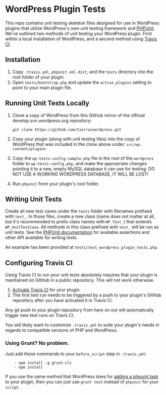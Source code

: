 WordPress Plugin Tests
======================

This repo contains unit testing skeleton files designed for use in WordPress
plugins that utilize WordPress's own unit testing framework and
[PHPUnit](https://github.com/sebastianbergmann/phpunit/). We've outlined two
methods of unit testing your WordPress plugin. First within a local installation
of WordPress, and a second method using [Travis CI](http://travis-ci.org/).

Installation
------------

1. Copy `.travis.yml`, `phpunit.xml.dist`, and the `tests` directory into the
   root folder of your plugin.
2. Open `tests/bootstrap.php` and update the `active_plugins` setting to point
   to your main plugin file.

Running Unit Tests Locally
--------------------------

1. Clone a copy of WordPress from this GitHub mirror of the official
   develop.svn.wordpress.org repository:

   ```git clone https://github.com/tierra/wordpress.git```

2. Copy your plugin (along with unit testing files) into the copy of WordPress
   that was included in the clone above under: `src/wp-content/plugins`
3. Copy the `wp-tests-config-sample.php` file in the root of the `wordpress`
   folder to `wp-tests-config.php`, and make the appropriate changes pointing
   it to a new, empty MySQL database it can use for testing. DO NOT USE A
   WORKING WORDPRESS DATABASE, IT WILL BE LOST!
4. Run `phpunit` from your plugin's root folder.

Writing Unit Tests
------------------

Create all new test cases under the `tests` folder with filenames prefixed with
`test_`. In those files, create a new class (name does not matter at all, but
it's recommended to prefix class names with `WP_Test_`) that extends
`WP_UnitTestCase`. All methods in this class prefixed with `test_` will be run
as unit tests. See the [PHPUnit documentation](http://www.phpunit.de/manual/current/en/)
for available assertions and other API available for writing tests.

An example has been provided at `tests/test_wordpress_plugin_tests.php`.

Configuring Travis CI
---------------------

Using Travis CI to run your unit tests absolutely requires that your plugin
is maintained on GitHub in a public repository. This will not work otherwise.

1. [Activate Travis CI](http://travis-ci.org/profile) for your plugin.
2. The first test run needs to be triggered by a push to your plugin's GitHub
   repository after you have activated it in Travis CI.

Any git push to your plugin repository from here on out will automatically
trigger new test runs on Travis CI.

You will likely want to customize `.travis.yml` to suite your plugin's needs in
regards to compatible versions of PHP and WordPress.

### Using Grunt? No problem.

Just add these commands to your `before_script` step in `.travis.yml`:

```
    - npm install -g grunt-cli
    - npm install
```

If you use the same method that WordPress does for
[adding a phpunit task](http://core.trac.wordpress.org/browser/trunk/Gruntfile.js)
to your plugin, then you can just use `grunt test` instead of `phpunit` for your
`script`.
